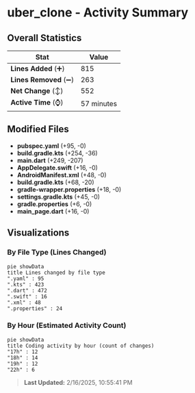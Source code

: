 # uber_clone - Activity Summary 

## Overall Statistics

| Stat                   | Value                                                             |
| ---------------------- | ----------------------------------------------------------------- |
| **Lines Added** (➕)   | 815                                          |
| **Lines Removed** (➖) | 263                                        |
| **Net Change** (↕)    | 552                |
| **Active Time** (⌚)   | 57 minutes |


## Modified Files
- **pubspec.yaml** (+95, -0)
- **build.gradle.kts** (+254, -36)
- **main.dart** (+249, -207)
- **AppDelegate.swift** (+16, -0)
- **AndroidManifest.xml** (+48, -0)
- **build.gradle.kts** (+68, -20)
- **gradle-wrapper.properties** (+18, -0)
- **settings.gradle.kts** (+45, -0)
- **gradle.properties** (+6, -0)
- **main_page.dart** (+16, -0)

## Visualizations

### By File Type (Lines Changed)

```mermaid
pie showData
title Lines changed by file type
".yaml" : 95
".kts" : 423
".dart" : 472
".swift" : 16
".xml" : 48
".properties" : 24
```

### By Hour (Estimated Activity Count)

```mermaid
pie showData
title Coding activity by hour (count of changes)
"17h" : 12
"18h" : 14
"19h" : 12
"22h" : 6
```


> **Last Updated:** 2/16/2025, 10:55:41 PM